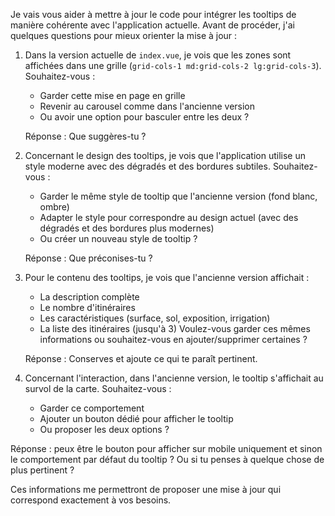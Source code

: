 Je vais vous aider à mettre à jour le code pour intégrer les tooltips de manière cohérente avec l'application actuelle. Avant de procéder, j'ai quelques questions pour mieux orienter la mise à jour :

1. Dans la version actuelle de `index.vue`, je vois que les zones sont affichées dans une grille (`grid-cols-1 md:grid-cols-2 lg:grid-cols-3`). Souhaitez-vous :
   - Garder cette mise en page en grille
   - Revenir au carousel comme dans l'ancienne version
   - Ou avoir une option pour basculer entre les deux ?

   Réponse : Que suggères-tu ?

2. Concernant le design des tooltips, je vois que l'application utilise un style moderne avec des dégradés et des bordures subtiles. Souhaitez-vous :
   - Garder le même style de tooltip que l'ancienne version (fond blanc, ombre)
   - Adapter le style pour correspondre au design actuel (avec des dégradés et des bordures plus modernes)
   - Ou créer un nouveau style de tooltip ?

   Réponse : Que préconises-tu ?

3. Pour le contenu des tooltips, je vois que l'ancienne version affichait :
   - La description complète
   - Le nombre d'itinéraires
   - Les caractéristiques (surface, sol, exposition, irrigation)
   - La liste des itinéraires (jusqu'à 3)
   Voulez-vous garder ces mêmes informations ou souhaitez-vous en ajouter/supprimer certaines ?

   Réponse : Conserves et ajoute ce qui te paraît pertinent.

4. Concernant l'interaction, dans l'ancienne version, le tooltip s'affichait au survol de la carte. Souhaitez-vous :
   - Garder ce comportement
   - Ajouter un bouton dédié pour afficher le tooltip
   - Ou proposer les deux options ?

Réponse : peux être le bouton pour afficher sur mobile uniquement et sinon le comportement par défaut du tooltip ? Ou si tu penses à quelque chose de plus pertinent ?

Ces informations me permettront de proposer une mise à jour qui correspond exactement à vos besoins.